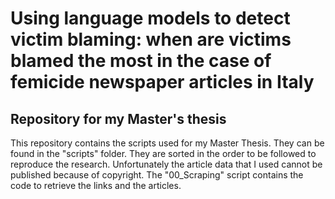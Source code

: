 # Using language models to detect victim blaming: when are victims blamed the most in the case of femicide newspaper articles in Italy


## Repository for my Master's thesis 

This repository contains the scripts used for my Master Thesis. They can be found in the "scripts" folder. They are sorted in the order to be followed to reproduce the research. Unfortunately the article data that I used cannot be published because of copyright. The "00_Scraping" script contains the code to retrieve the links and the articles. 

